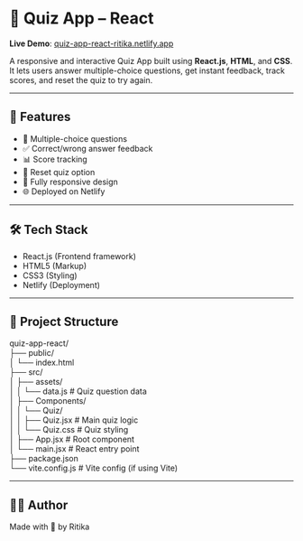 # 🧠 Quiz App – React

**Live Demo**: [quiz-app-react-ritika.netlify.app](https://quiz-app-react-ritika.netlify.app/)

A responsive and interactive Quiz App built using **React.js**, **HTML**, and **CSS**. It lets users answer multiple-choice questions, get instant feedback, track scores, and reset the quiz to try again.

---

## 🚀 Features

- 🎯 Multiple-choice questions
- ✅ Correct/wrong answer feedback
- 📊 Score tracking
- 🔁 Reset quiz option
- 📱 Fully responsive design
- 🌐 Deployed on Netlify

---

## 🛠️ Tech Stack

- React.js (Frontend framework)
- HTML5 (Markup)
- CSS3 (Styling)
- Netlify (Deployment)

---

## 📁 Project Structure
quiz-app-react/
<br>
├── public/
<br>
│   └── index.html
<br>
├── src/
<br>
│   ├── assets/
<br>
│   │   └── data.js         # Quiz question data
<br>
│   ├── Components/
<br>
│   │   └── Quiz/
<br>
│   │       ├── Quiz.jsx    # Main quiz logic
<br>
│   │       └── Quiz.css    # Quiz styling
<br>
│   ├── App.jsx             # Root component
<br>
│   └── main.jsx            # React entry point
<br>
├── package.json
<br>
└── vite.config.js          # Vite config (if using Vite)
<br>

---
## 🧑‍💻 Author
Made with 💜 by Ritika 

